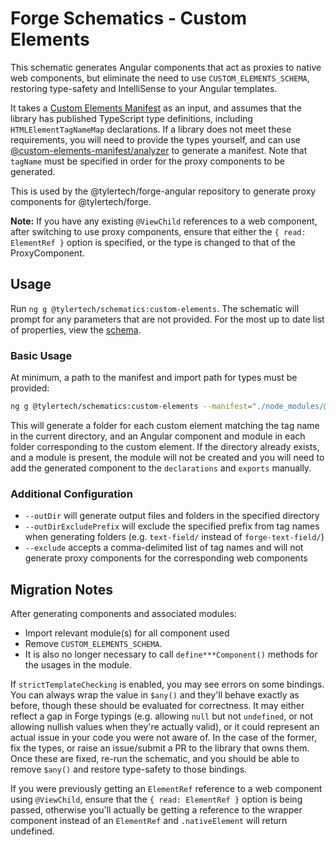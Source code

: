# Forge Schematics - Custom Elements

This schematic generates Angular components that act as proxies to native web components, but eliminate the need to use `CUSTOM_ELEMENTS_SCHEMA`, restoring type-safety and IntelliSense to your Angular templates.

It takes a [Custom Elements Manifest](https://github.com/webcomponents/custom-elements-manifest) as an input, and assumes that the library has published TypeScript type definitions, including `HTMLElementTagNameMap` declarations.  If a library does not meet these requirements, you will need to provide the types yourself, and can use [@custom-elements-manifest/analyzer](https://www.npmjs.com/package/@custom-elements-manifest/analyzer) to generate a manifest.  Note that `tagName` must be specified in order for the proxy components to be generated.

This is used by the @tylertech/forge-angular repository to generate proxy components for @tylertech/forge.

**Note:** If you have any existing `@ViewChild` references to a web component, after switching to use proxy components, ensure that either the `{ read: ElementRef }` option is specified, or the type is changed to that of the ProxyComponent.

## Usage

Run `ng g @tylertech/schematics:custom-elements`.  The schematic will prompt for any parameters that are not provided.  For the most up to date list of properties, view the [schema](./schema.json).

### Basic Usage

At minimum, a path to the manifest and import path for types must be provided:

```sh
ng g @tylertech/schematics:custom-elements --manifest="./node_modules/@tylertech/forge/custom-elements.json" --import-path "@tylertech/forge"
```

This will generate a folder for each custom element matching the tag name in the current directory, and an Angular component and module in each folder corresponding to the custom element.  If the directory already exists, and a module is present, the module will not be created and you will need to add the generated component to the `declarations` and `exports` manually.

### Additional Configuration

* `--outDir` will generate output files and folders in the specified directory
* `--outDirExcludePrefix` will exclude the specified prefix from tag names when generating folders (e.g. `text-field/` instead of `forge-text-field/`)
* `--exclude` accepts a comma-delimited list of tag names and will not generate proxy components for the corresponding web components


## Migration Notes

After generating components and associated modules:
-   Import relevant module(s) for all component used
-   Remove `CUSTOM_ELEMENTS_SCHEMA`.
-   It is also no longer necessary to call `define***Component()` methods for the usages in the module.

If `strictTemplateChecking` is enabled, you may see errors on some bindings.  You can always wrap the value in `$any()` and they'll behave exactly as before, though these should be evaluated for correctness.  It may either reflect a gap in Forge typings (e.g. allowing `null` but not `undefined`, or not allowing nullish values when they're actually valid), or it could represent an actual issue in your code you were not aware of.  In the case of the former, fix the types, or raise an issue/submit a PR to the library that owns them.  Once these are fixed, re-run the schematic, and you should be able to remove `$any()` and restore type-safety to those bindings.

If you were previously getting an `ElementRef` reference to a web component using `@ViewChild`, ensure that the `{ read: ElementRef }` option is being passed, otherwise you'll actually be getting a reference to the wrapper component instead of an `ElementRef` and `.nativeElement` will return undefined.